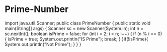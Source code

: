 # Prime-Number
import java.util.Scanner;
public class PrimeNumber {
    public static void main(String[] args) {
        Scanner sc = new Scanner(System.in);
        int n = sc.nextInt();
        boolean isPrime = false;
        for (int i = 2; i < n; i++) {
            if (n % i == 0) {
                isPrime = true;
                System.out.println("IS Prime");
                break;
            }
        }if(!isPrime){
                System.out.println("Not Prime");
            }
            }
        }
